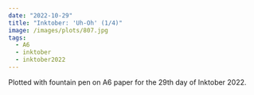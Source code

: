 ```yaml
---
date: "2022-10-29"
title: "Inktober: 'Uh-Oh' (1/4)"
image: /images/plots/807.jpg
tags:
  - A6
  - inktober
  - inktober2022
---
```


Plotted with fountain pen on A6 paper for the 29th day of Inktober 2022.
